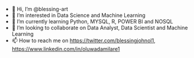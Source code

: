 - 👋 Hi, I’m @blessing-art
- 👀 I’m interested in Data Science and Machine Learning 
- 🌱 I’m currently learning Python, MYSQL, R, POWER BI and NOSQL
- 💞️ I’m looking to collaborate on Data Analyst, Data Scientist and Machine Learning
- 📫 How to reach me on https://twitter.com/blessingjohnol1, https://www.linkedin.com/in/oluwadamilare1

<!---
blessing-art/blessing-art is a ✨ special ✨ repository because its `README.md` (this file) appears on your GitHub profile.
You can click the Preview link to take a look at your changes.
--->
